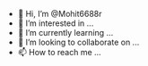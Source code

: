 - 👋 Hi, I’m @Mohit6688r
- 👀 I’m interested in ...
- 🌱 I’m currently learning ...
- 💞️ I’m looking to collaborate on ...
- 📫 How to reach me ...

<!---
Mohit6688r/Mohit6688r is a ✨ special ✨ repository because its `README.md` (this file) appears on your GitHub profile.
You can click the Preview link to take a look at your changes.
--->
